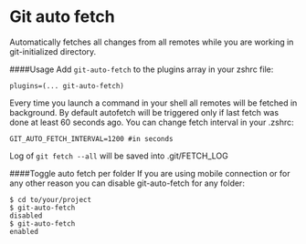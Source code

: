 # Git auto fetch

Automatically fetches all changes from all remotes while you are working in git-initialized directory.

####Usage
Add ```git-auto-fetch``` to the plugins array in your zshrc file:
```shell
plugins=(... git-auto-fetch)
```

Every time you launch a command in your shell all remotes will be fetched in background.
By default autofetch will be triggered only if last fetch was done at least 60 seconds ago.
You can change fetch interval in your .zshrc:
```
GIT_AUTO_FETCH_INTERVAL=1200 #in seconds
```
Log of ```git fetch --all``` will be saved into .git/FETCH_LOG


####Toggle auto fetch per folder
If you are using mobile connection or for any other reason you can disable git-auto-fetch for any folder:

```shell
$ cd to/your/project
$ git-auto-fetch
disabled
$ git-auto-fetch
enabled
```
